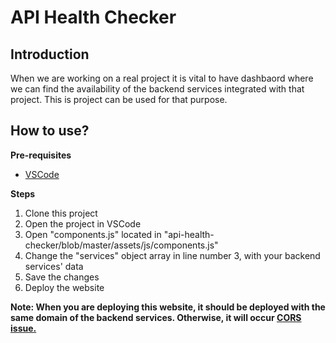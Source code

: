 # API Health Checker

## Introduction
When we are working on a real project it is vital to have dashbaord where we can find the availability of the backend services integrated with that project.
This is project can be used for that purpose.

## How to use?
**Pre-requisites**
* [VSCode](https://code.visualstudio.com/download)

**Steps**
1. Clone this project
2. Open the project in VSCode
3. Open "components.js" located in "api-health-checker/blob/master/assets/js/components.js"
4. Change the "services" object array in line number 3, with your backend services' data
5. Save the changes
6. Deploy the website

**Note: When you are deploying this website, it should be deployed with the same domain of the backend services. Otherwise, it will occur [CORS issue.](https://developer.mozilla.org/en-US/docs/Web/HTTP/CORS)**
